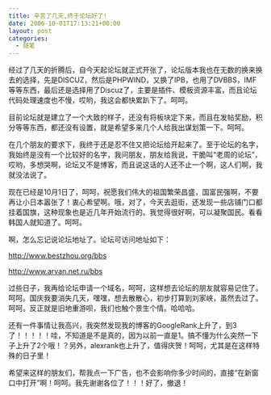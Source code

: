 ```yaml
---
title: 辛苦了几天,终于论坛好了!
date: 2006-10-01T17:13:21+00:00
layout: post
categories:
  - 随笔
---
```


经过了几天的折腾后，自今天起论坛就正式开张了，论坛版本我也在无数的换来换去的选择，先是DISCUZ，然后是PHPWIND，又换了IPB，也用了DVBBS，IMF等等东西，最后还是选择用了Discuz了，主要是插件、模板资源丰富，而且论坛代码处理速度也不慢，哎哟，我这会都快累趴下了。呵呵。

目前论坛就是建立了一个大致的样子，还没有将板块定下来，而且在发帖奖励，积分等等东西，都还没有设置，就是希望多来几个人给我出谋划策一下。呵呵。

在几个朋友的要求下，我终于还是忍不住又把论坛给开起来了。至于论坛的名字，我始终是没有一个比较好的名字，我问朋友，朋友给我说，干脆叫“老周的论坛”，哎哟，多想哭啊，论坛又不是博客，而且说这话的人还不止一个啊，这人们啊，我就没法说了。

现在已经是10月1日了，呵呵，祝愿我们伟大的祖国繁荣昌盛，国富民强啊，不要再让小日本嚣张了！衷心希望啊。哦，对了，今天去逛街，还发现一些店铺门口都挂着国旗，这种现象也是近几年开始流行的。我觉得很好啊，可以凝聚国民。看看韩国人就知道了。呵呵。

啊，怎么忘记说论坛地址了。论坛可访问地址如下：

<http://www.bestzhou.org/bbs>

<http://www.arvan.net.ru/bbs>

过些日子，我再给论坛申请一个域名，呵呵，这样想去论坛的朋友就容易记住了。呵呵。国庆我要消失几天，嘿嘿，想去散散心，初步打算到刘家峡，虽然去过了。呵呵。反正就是旧地重游呗，我们也触个景生个情。哈哈哈。

还有一件事情让我高兴，我突然发现我的博客的GoogleRank上升了，到3了！！！！！哇，不知道是不是真的，因为以前一直是1。搞不懂为什么突然一下子上升了2个哦！？另外，alexrank也上升了，值得庆贺！呵呵，尤其是在这样特殊的日子里！

希望来这样的朋友们，帮我点一下广告，也不会影响你多少时间的，直接“在新窗口中打开”啊！呵呵。我先谢谢各位了！！！好了，撤退！